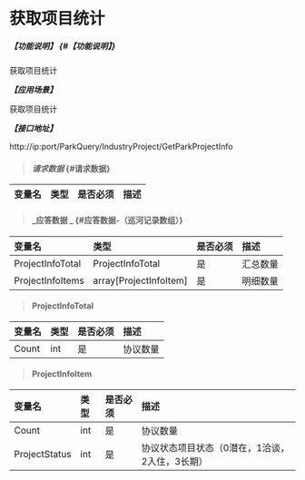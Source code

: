 # 获取项目统计

##### _【功能说明】_ {#【功能说明】}

获取项目统计

_**【应用场景】**_

获取项目统计

_**【接口地址】**_

http://ip:port/ParkQuery/IndustryProject/GetParkProjectInfo



> #### _请求数据_ {#请求数据}

| 变量名 | 类型 | 是否必须 | 描述 |
| :--- | :--- | :--- | :--- |


> #### _应答数据 _ {#应答数据-（巡河记录数组）}

| 变量名 | 类型 | 是否必须 | 描述 |
| :--- | :--- | :--- | :--- |
| ProjectInfoTotal| ProjectInfoTotal| 是 | 汇总数量|
| ProjectInfoItems| array[ProjectInfoItem]| 是 | 明细数量|



> #### ProjectInfoTotal

| 变量名 | 类型 | 是否必须 | 描述 |
| :--- | :--- | :--- | :--- |
| Count| int | 是 | 协议数量|



> #### ProjectInfoItem

| 变量名 | 类型 | 是否必须 | 描述 |
| :--- | :--- | :--- | :--- |
| Count| int | 是 | 协议数量|
| ProjectStatus | int | 是 | 协议状态项目状态（0潜在，1洽谈，2入住，3长期） |





